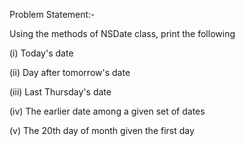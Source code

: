 Problem Statement:-

Using the methods of NSDate class, print the following

(i) Today's date

(ii) Day after tomorrow's date

(iii) Last Thursday's date

(iv) The earlier date among a given set of dates

(v) The 20th day of month given the first day